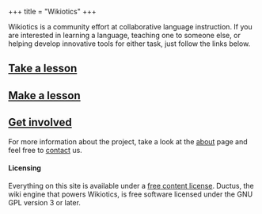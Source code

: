 +++
title = "Wikiotics"
+++

Wikiotics is a community effort at collaborative language instruction.
If you are interested in learning a language, teaching one to someone
else, or helping develop innovative tools for either task, just follow
the links below.

## [Take a lesson](/en/Take_a_lesson)

## [Make a lesson](/en/Make_a_lesson)

## [Get involved](/en/Get_involved)

For more information about the project, take a look at the
[about](/en/about) page and feel free to [contact](/en/contact) us.

#### Licensing

Everything on this site is available under a [free content
license](http://en.wikipedia.org/wiki/Free_content#Free_content_licenses).
Ductus, the wiki engine that powers Wikiotics, is free software licensed
under the GNU GPL version 3 or later.
